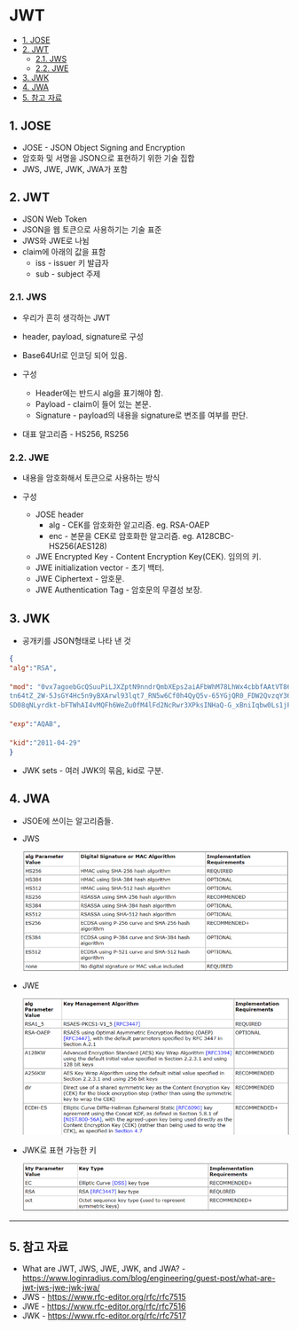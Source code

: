 # JWT

- [1. JOSE](#1-jose)
- [2. JWT](#2-jwt)
  - [2.1. JWS](#21-jws)
  - [2.2. JWE](#22-jwe)
- [3. JWK](#3-jwk)
- [4. JWA](#4-jwa)
- [5. 참고 자료](#5-참고-자료)

## 1. JOSE

- JOSE - JSON Object Signing and Encryption
- 암호화 및 서명을 JSON으로 표현하기 위한 기술 집합
- JWS, JWE, JWK, JWA가 포함

## 2. JWT

- JSON Web Token
- JSON을 웹 토큰으로 사용하기는 기술 표준
- JWS와 JWE로 나뉨
- claim에 아래의 값을 표함
  - iss - issuer 키 발급자
  - sub - subject 주제

### 2.1. JWS

- 우리가 흔히 생각하는 JWT
- header, payload, signature로 구성
- Base64Url로 인코딩 되어 있음.

- 구성

  - Header에는 반드시 alg을 표기해야 함.
  - Payload - claim이 들어 있는 본문.
  - Signature - payload의 내용을 signature로 변조를 여부를 판단.

- 대표 알고리즘 - HS256, RS256

### 2.2. JWE

- 내용을 암호화해서 토큰으로 사용하는 방식

- 구성
  - JOSE header
    - alg - CEK를 암호화한 알고리즘. eg. RSA-OAEP
    - enc - 본문을 CEK로 암호화한 알고리즘. eg. A128CBC-HS256(AES128)
  - JWE Encrypted Key - Content Encryption Key(CEK). 임의의 키.
  - JWE initialization vector - 초기 백터.
  - JWE Ciphertext - 암호문.
  - JWE Authentication Tag - 암호문의 무결성 보장.

## 3. JWK

- 공개키를 JSON형태로 나타 낸 것

```json
{
"alg":"RSA",

"mod": "0vx7agoebGcQSuuPiLJXZptN9nndrQmbXEps2aiAFbWhM78LhWx4cbbfAAtVT86zwu1RK7aPFFxuhDR1L6tSoc_BJECPebWKRXjBZCiFV4n3oknjhMs
tn64tZ_2W-5JsGY4Hc5n9yBXArwl93lqt7_RN5w6Cf0h4QyQ5v-65YGjQR0_FDW2QvzqY368QQMicAtaSqzs8KJZgnYb9c7d0zgdAZHzu6qMQvRL5hajrn1n91CbOpbI
SD08qNLyrdkt-bFTWhAI4vMQFh6WeZu0fM4lFd2NcRwr3XPksINHaQ-G_xBniIqbw0Ls1jF44-csFCur-kEgU8awapJzKnqDKgw",

"exp":"AQAB",

"kid":"2011-04-29"
}
```

- JWK sets - 여러 JWK의 묶음, kid로 구분.

## 4. JWA

- JSOE에 쓰이는 알고리즘들.

- JWS

  ![JWS_Algorithm](images/JWT_JWS_Algorithm.png)

- JWE

  ![JWE_Algorithm](images/JWT_JWE_Algorithm.png)

- JWK로 표현 가능한 키

  ![JWK_Algorithm](images/JWT_JWK_Algorithm.png)

---

## 5. 참고 자료

- What are JWT, JWS, JWE, JWK, and JWA? - https://www.loginradius.com/blog/engineering/guest-post/what-are-jwt-jws-jwe-jwk-jwa/
- JWS - https://www.rfc-editor.org/rfc/rfc7515
- JWE - https://www.rfc-editor.org/rfc/rfc7516
- JWK - https://www.rfc-editor.org/rfc/rfc7517
